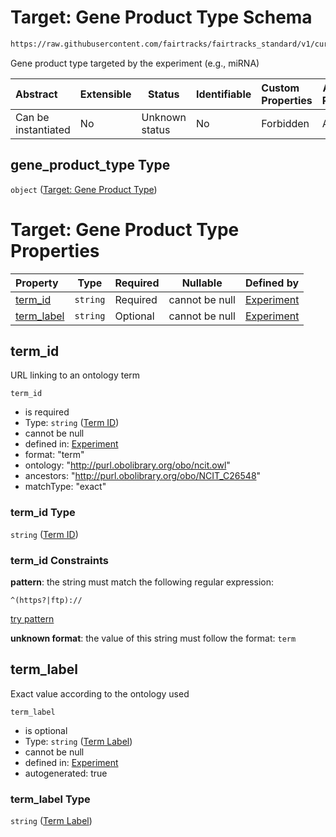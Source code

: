 # Target: Gene Product Type Schema

```txt
https://raw.githubusercontent.com/fairtracks/fairtracks_standard/v1/current/json/schema/fairtracks_experiment.schema.json#/properties/target/properties/gene_product_type
```

Gene product type targeted by the experiment (e.g., miRNA)


| Abstract            | Extensible | Status         | Identifiable | Custom Properties | Additional Properties | Access Restrictions | Defined In                                                                                                     |
| :------------------ | ---------- | -------------- | ------------ | :---------------- | --------------------- | ------------------- | -------------------------------------------------------------------------------------------------------------- |
| Can be instantiated | No         | Unknown status | No           | Forbidden         | Allowed               | none                | [fairtracks_experiment.schema.json\*](../json/schema/fairtracks_experiment.schema.json "open original schema") |

## gene_product_type Type

`object` ([Target: Gene Product Type](fairtracks_experiment-properties-experiment-target-properties-target-gene-product-type.md))

# Target: Gene Product Type Properties

| Property                  | Type     | Required | Nullable       | Defined by                                                                                                                                                                                                                                                                                                                           |
| :------------------------ | -------- | -------- | -------------- | :----------------------------------------------------------------------------------------------------------------------------------------------------------------------------------------------------------------------------------------------------------------------------------------------------------------------------------- |
| [term_id](#term_id)       | `string` | Required | cannot be null | [Experiment](fairtracks_experiment-properties-experiment-target-properties-target-gene-product-type-properties-term-id.md "https://raw.githubusercontent.com/fairtracks/fairtracks_standard/v1/current/json/schema/fairtracks_experiment.schema.json#/properties/target/properties/gene_product_type/properties/term_id")       |
| [term_label](#term_label) | `string` | Optional | cannot be null | [Experiment](fairtracks_experiment-properties-experiment-target-properties-target-gene-product-type-properties-term-label.md "https://raw.githubusercontent.com/fairtracks/fairtracks_standard/v1/current/json/schema/fairtracks_experiment.schema.json#/properties/target/properties/gene_product_type/properties/term_label") |

## term_id

URL linking to an ontology term


`term_id`

-   is required
-   Type: `string` ([Term ID](fairtracks_experiment-properties-experiment-target-properties-target-gene-product-type-properties-term-id.md))
-   cannot be null
-   defined in: [Experiment](fairtracks_experiment-properties-experiment-target-properties-target-gene-product-type-properties-term-id.md "https://raw.githubusercontent.com/fairtracks/fairtracks_standard/v1/current/json/schema/fairtracks_experiment.schema.json#/properties/target/properties/gene_product_type/properties/term_id")
-   format: "term"
-   ontology: "http://purl.obolibrary.org/obo/ncit.owl"
-   ancestors: "http://purl.obolibrary.org/obo/NCIT_C26548"
-   matchType: "exact"

### term_id Type

`string` ([Term ID](fairtracks_experiment-properties-experiment-target-properties-target-gene-product-type-properties-term-id.md))

### term_id Constraints

**pattern**: the string must match the following regular expression: 

```regexp
^(https?|ftp)://
```

[try pattern](https://regexr.com/?expression=%5E(https%3F%7Cftp)%3A%2F%2F "try regular expression with regexr.com")

**unknown format**: the value of this string must follow the format: `term`

## term_label

Exact value according to the ontology used


`term_label`

-   is optional
-   Type: `string` ([Term Label](fairtracks_experiment-properties-experiment-target-properties-target-gene-product-type-properties-term-label.md))
-   cannot be null
-   defined in: [Experiment](fairtracks_experiment-properties-experiment-target-properties-target-gene-product-type-properties-term-label.md "https://raw.githubusercontent.com/fairtracks/fairtracks_standard/v1/current/json/schema/fairtracks_experiment.schema.json#/properties/target/properties/gene_product_type/properties/term_label")
-   autogenerated: true

### term_label Type

`string` ([Term Label](fairtracks_experiment-properties-experiment-target-properties-target-gene-product-type-properties-term-label.md))
